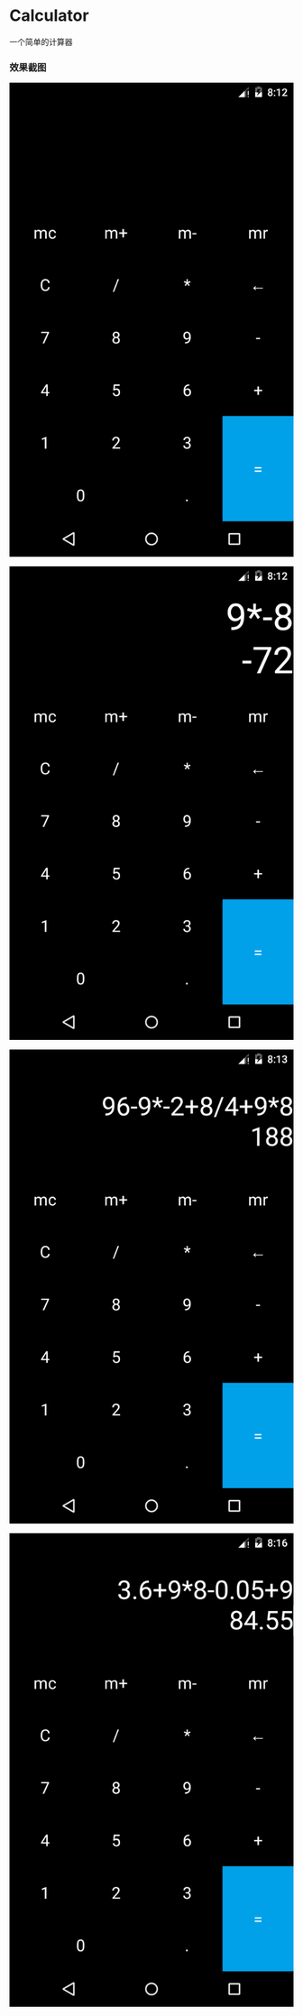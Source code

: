 # Calculator
一个简单的计算器
### 效果截图
![image](https://github.com/zcjxz/Calculator/blob/master/%E6%88%AA%E5%9B%BE/Screenshot_1487059933.png)

![image](https://github.com/zcjxz/Calculator/blob/master/%E6%88%AA%E5%9B%BE/Screenshot_1487059959.png)

![image](https://github.com/zcjxz/Calculator/blob/master/%E6%88%AA%E5%9B%BE/Screenshot_1487059999.png)

![image](https://github.com/zcjxz/Calculator/blob/master/%E6%88%AA%E5%9B%BE/Screenshot_1487060195.png)
